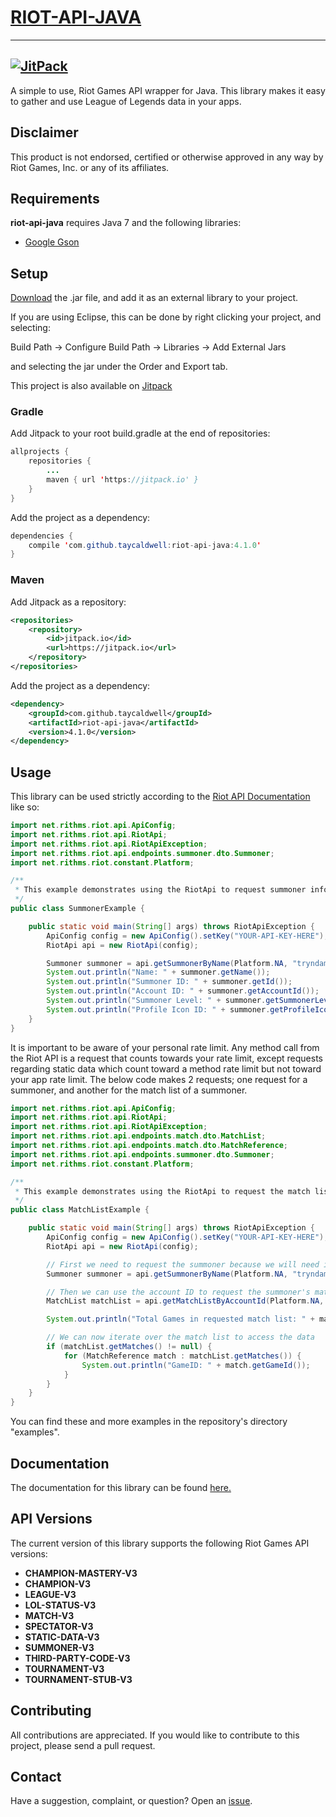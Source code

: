 # [RIOT-API-JAVA](http://taycaldwell.com/riot-api-java/)
----------
[![JitPack](https://img.shields.io/github/tag/rithms/riot-api-java.svg?label=maven)](https://jitpack.io/#taycaldwell/riot-api-java/4.1.0)
----------

A simple to use, Riot Games API wrapper for Java.
This library makes it easy to gather and use League of Legends data in your apps.

## Disclaimer
This product is not endorsed, certified or otherwise approved in any way by Riot Games, Inc. or any of its affiliates.

## Requirements

**riot-api-java** requires Java 7 and the following libraries:
- [Google Gson](https://code.google.com/p/google-gson/)

## Setup

[Download](https://github.com/taycaldwell/riot-api-java/releases) the .jar file, and add it as an external library to your project.

If you are using Eclipse, this can be done by right clicking your project, and selecting:

Build Path -> Configure Build Path -> Libraries -> Add External Jars

and selecting the jar under the Order and Export tab.

This project is also available on [Jitpack](https://jitpack.io/#rithms/riot-api-java/4.1.0)

### Gradle

Add Jitpack to your root build.gradle at the end of repositories:

```java
allprojects {
	repositories {
		...
		maven { url 'https://jitpack.io' }
	}
}
```

Add the project as a dependency:

```java
dependencies {
	compile 'com.github.taycaldwell:riot-api-java:4.1.0'
}
```

### Maven

Add Jitpack as a repository:

```xml
<repositories>
	<repository>
	    <id>jitpack.io</id>
	    <url>https://jitpack.io</url>
	</repository>
</repositories>
```

Add the project as a dependency:

```xml
<dependency>
    <groupId>com.github.taycaldwell</groupId>
    <artifactId>riot-api-java</artifactId>
    <version>4.1.0</version>
</dependency>
```

## Usage

This library can be used strictly according to the [Riot API Documentation](https://developer.riotgames.com/api/methods) like so:

```java
import net.rithms.riot.api.ApiConfig;
import net.rithms.riot.api.RiotApi;
import net.rithms.riot.api.RiotApiException;
import net.rithms.riot.api.endpoints.summoner.dto.Summoner;
import net.rithms.riot.constant.Platform;

/**
 * This example demonstrates using the RiotApi to request summoner information for a given summoner name
 */
public class SummonerExample {

	public static void main(String[] args) throws RiotApiException {
		ApiConfig config = new ApiConfig().setKey("YOUR-API-KEY-HERE");
		RiotApi api = new RiotApi(config);

		Summoner summoner = api.getSummonerByName(Platform.NA, "tryndamere");
		System.out.println("Name: " + summoner.getName());
		System.out.println("Summoner ID: " + summoner.getId());
		System.out.println("Account ID: " + summoner.getAccountId());
		System.out.println("Summoner Level: " + summoner.getSummonerLevel());
		System.out.println("Profile Icon ID: " + summoner.getProfileIconId());
	}
}
```

It is important to be aware of your personal rate limit. Any method call from the Riot API is a request that counts towards your rate limit, except requests regarding static data which count toward a method rate limit but not toward your app rate limit. The below code makes 2 requests; one request for a summoner, and another for the match list of a summoner.

```java
import net.rithms.riot.api.ApiConfig;
import net.rithms.riot.api.RiotApi;
import net.rithms.riot.api.RiotApiException;
import net.rithms.riot.api.endpoints.match.dto.MatchList;
import net.rithms.riot.api.endpoints.match.dto.MatchReference;
import net.rithms.riot.api.endpoints.summoner.dto.Summoner;
import net.rithms.riot.constant.Platform;

/**
 * This example demonstrates using the RiotApi to request the match list for a given summoner name and iterating over the match list
 */
public class MatchListExample {

	public static void main(String[] args) throws RiotApiException {
		ApiConfig config = new ApiConfig().setKey("YOUR-API-KEY-HERE");
		RiotApi api = new RiotApi(config);

		// First we need to request the summoner because we will need it's account ID
		Summoner summoner = api.getSummonerByName(Platform.NA, "tryndamere");

		// Then we can use the account ID to request the summoner's match list
		MatchList matchList = api.getMatchListByAccountId(Platform.NA, summoner.getAccountId());

		System.out.println("Total Games in requested match list: " + matchList.getTotalGames());

		// We can now iterate over the match list to access the data
		if (matchList.getMatches() != null) {
			for (MatchReference match : matchList.getMatches()) {
				System.out.println("GameID: " + match.getGameId());
			}
		}
	}
}
```

You can find these and more examples in the repository's directory "examples".

## Documentation
The documentation for this library can be found [here.](http://taycaldwell.com/riot-api-java/doc/)

## API Versions
The current version of this library supports the following Riot Games API versions:
- **CHAMPION-MASTERY-V3**
- **CHAMPION-V3**
- **LEAGUE-V3**
- **LOL-STATUS-V3**
- **MATCH-V3**
- **SPECTATOR-V3**
- **STATIC-DATA-V3**
- **SUMMONER-V3**
- **THIRD-PARTY-CODE-V3**
- **TOURNAMENT-V3**
- **TOURNAMENT-STUB-V3**

## Contributing
All contributions are appreciated.
If you would like to contribute to this project, please send a pull request.

## Contact
Have a suggestion, complaint, or question? Open an [issue](https://github.com/taycaldwell/riot-api-java/issues).
